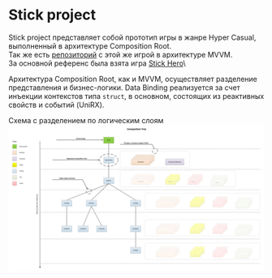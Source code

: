# Stick project
Stick project представляет собой прототип игры в жанре Hyper Casual, выполненный в архитектуре Composition Root.\
Так же есть [репозиторий](https://github.com/laststare/ZenStickProject) с этой же игрой в архитектуре MVVM.\
За основной референс была взята игра [Stick Hero](https://apps.apple.com/ru/app/stick-hero/id918338898)\

Архитектура Composition Root, как и MVVM, осуществляет разделение представления и бизнес-логики. Data Binding реализуется за счет инъекции контекстов типа <code>struct</code>, в основном, состоящих из реактивных свойств и событий (UniRX). 

Схема с разделением по логическим слоям
![Image alt](https://github.com/laststare/StickProject/blob/master/Assets/CompositionTree.png)
